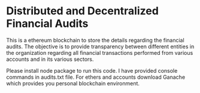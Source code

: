 # Distributed and Decentralized Financial Audits
This is a ethereum blockchain to store the details regarding the financial audits. The objective is to provide transparency between different entities in the organization regarding all financial transactions performed from various accounts and in its various sectors. 

Please install node package to run this code.
I have provided console commands in audits.txt file.
For ethers and accounts download Ganache which provides you personal blockchain environment.
